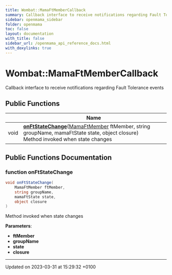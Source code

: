 ```yaml
---
title: Wombat::MamaFtMemberCallback
summary: Callback interface to receive notifications regarding Fault Tolerance events 
sidebar: openmama_sidebar
folder: openmama
toc: false
layout: documentation
with_title: false
sidebar_url: /openmama_api_reference_docs.html
with_doxylinks: true
---
```


# Wombat::MamaFtMemberCallback



Callback interface to receive notifications regarding Fault Tolerance events 

## Public Functions

|                | Name           |
| -------------- | -------------- |
| void | **[onFtStateChange](interfaceWombat_1_1MamaFtMemberCallback.html#function-onftstatechange)**([MamaFtMember](classWombat_1_1MamaFtMember.html) ftMember, string groupName, mamaFtState state, object closure)<br>Method invoked when state changes  |

## Public Functions Documentation

### function onFtStateChange

```csharp
void onFtStateChange(
    MamaFtMember ftMember,
    string groupName,
    mamaFtState state,
    object closure
)
```

Method invoked when state changes 

**Parameters**: 

  * **ftMember** 
  * **groupName** 
  * **state** 
  * **closure** 


-------------------------------

Updated on 2023-03-31 at 15:29:32 +0100